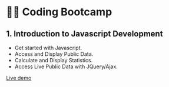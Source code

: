 # 👩‍💻 Coding Bootcamp 

## 1. Introduction to Javascript Development

+ Get started with Javascript.
+ Access and Display Public Data.
+ Calculate and Display Statistics.
+ Access Live Public Data with JQuery/Ajax.

[Live demo](https://vue-stats-tgif.netlify.app/)

